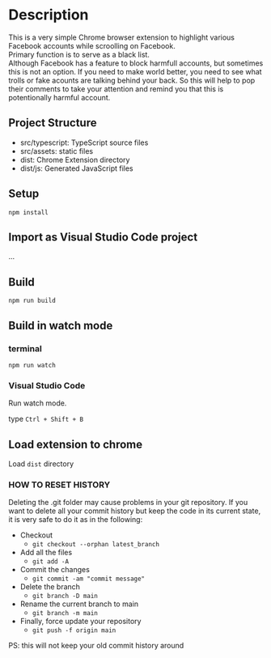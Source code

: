 # Description
This is a very simple Chrome browser extension to highlight various Facebook accounts while scroolling on Facebook.  
Primary function is to serve as a black list.   
Although Facebook has a feature to block harmfull accounts, but sometimes this is not an option. If you need to make world better, you need to see what trolls or fake acounts are talking behind your back. So this will help to pop their comments to take your attention and remind you that this is potentionally harmful account.

## Project Structure

* src/typescript: TypeScript source files
* src/assets: static files
* dist: Chrome Extension directory
* dist/js: Generated JavaScript files

## Setup

```
npm install
```

## Import as Visual Studio Code project

...

## Build

```
npm run build
```

## Build in watch mode

### terminal

```
npm run watch
```

### Visual Studio Code

Run watch mode.

type `Ctrl + Shift + B`

## Load extension to chrome

Load `dist` directory

### HOW TO RESET HISTORY
Deleting the .git folder may cause problems in your git repository. If you want to delete all your commit history but keep the code in its current state, it is very safe to do it as in the following:  
  - Checkout  
    - `git checkout --orphan latest_branch`
  - Add all the files
    - `git add -A`
  - Commit the changes
    - `git commit -am "commit message"`
  - Delete the branch
    - `git branch -D main`
  - Rename the current branch to main
    - `git branch -m main`
  - Finally, force update your repository
    - `git push -f origin main`
  
  
PS: this will not keep your old commit history around